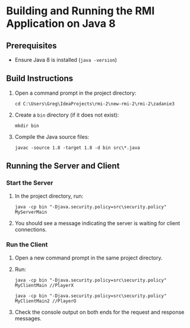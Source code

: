# Building and Running the RMI Application on Java 8

## Prerequisites

- Ensure Java 8 is installed (`java -version`)

## Build Instructions

1. Open a command prompt in the project directory:
   ```
   cd C:\Users\Greg\IdeaProjects\rmi-2\new-rmi-2\rmi-2\zadanie3
   ```
2. Create a `bin` directory (if it does not exist):
   ```
   mkdir bin
   ```
3. Compile the Java source files:
   ```
   javac -source 1.8 -target 1.8 -d bin src\*.java
   ```

## Running the Server and Client

### Start the Server

1. In the project directory, run:
   ```
   java -cp bin "-Djava.security.policy=src\security.policy" MyServerMain
   ```
2. You should see a message indicating the server is waiting for client connections.

### Run the Client

1. Open a new command prompt in the same project directory.
2. Run:

   ```
   java -cp bin "-Djava.security.policy=src\security.policy" MyClientMain //PlayerX

   java -cp bin "-Djava.security.policy=src\security.policy" MyClientMain2 //PlayerO
   ```

3. Check the console output on both ends for the request and response messages.
